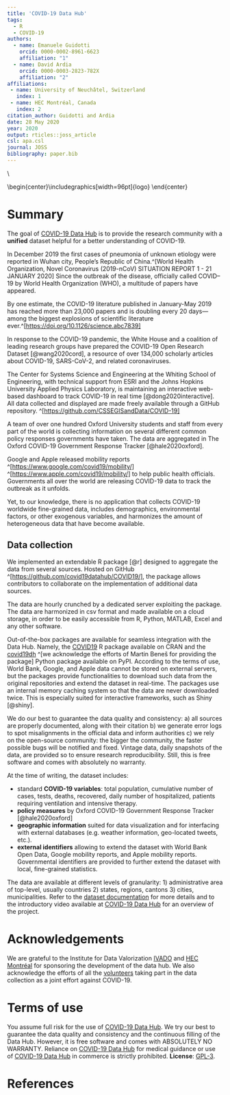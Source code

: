 ```yaml
---
title: 'COVID-19 Data Hub'
tags:
  - R
  - COVID-19
authors:
  - name: Emanuele Guidotti
    orcid: 0000-0002-8961-6623
    affiliation: "1"
  - name: David Ardia
    orcid: 0000-0003-2823-782X
    affiliation: "2"
affiliations:
 - name: University of Neuchâtel, Switzerland
   index: 1
 - name: HEC Montréal, Canada
   index: 2
citation_author: Guidotti and Ardia
date: 28 May 2020
year: 2020
output: rticles::joss_article
csl: apa.csl
journal: JOSS
bibliography: paper.bib
---
```


\


\begin{center}\includegraphics[width=96pt]{logo} \end{center}

# Summary

The goal of [COVID-19 Data Hub](https://covid19datahub.io) is to provide the research community with a **unified** dataset helpful for a better understanding of COVID-19.

In December 2019 the first cases of pneumonia of unknown etiology were reported in Wuhan city, People’s Republic of China.^[World Health Organization, Novel Coronavirus (2019-nCoV) SITUATION REPORT 1 - 21 JANUARY 2020] Since the outbreak of the disease, officially called COVID–19 by World Health Organization (WHO), a multitude of papers have appeared. 

By one estimate, the COVID-19 literature published in January-May 2019 has reached more than 23,000 papers and is doubling every 20 days—among the biggest explosions of scientific literature ever.^[https://doi.org/10.1126/science.abc7839]

In response to the COVID-19 pandemic, the White House and a coalition of leading research groups have prepared the COVID-19 Open Research Dataset [@wang2020cord], a resource of over 134,000 scholarly articles about COVID-19, SARS-CoV-2, and related coronaviruses.

The Center for Systems Science and Engineering at the Whiting School of Engineering, with technical support from ESRI and the Johns Hopkins University Applied Physics Laboratory, is maintaining an interactive web-based dashboard to track COVID-19 in real time [@dong2020interactive]. All data collected and displayed are made freely available through a GitHub repository. ^[https://github.com/CSSEGISandData/COVID-19]

A team of over one hundred Oxford University students and staff from every part of the world is collecting information on several different common policy responses governments have taken. The data are aggregated in The Oxford COVID-19 Government Response Tracker [@hale2020oxford].

Google and Apple released mobility reports ^[https://www.google.com/covid19/mobility/] ^[https://www.apple.com/covid19/mobility/] to help public health officials. Governments all over the world are releasing COVID-19 data to track the outbreak as it unfolds.

Yet, to our knowledge, there is no application that collects COVID-19 worldwide fine-grained data, includes demographics, environmental factors, or other exogenous variables, and harmonizes the amount of heterogeneous data that have become available. 


## Data collection

We implemented an extendable R package [@r] designed to aggregate the data from several sources. Hosted on GitHub ^[https://github.com/covid19datahub/COVID19/], the package allows contributors to collaborate on the implementation of additional data sources.

The data are hourly crunched by a dedicated server exploiting the package. The data are harmonized in csv format and made available on a cloud storage, in order to be easily accessible from R, Python, MATLAB, Excel and any other software.

Out-of-the-box packages are available for seamless integration with the Data Hub. Namely, the [COVID19](https://cran.r-project.org/package=COVID19)  R package available on CRAN and the [covid19dh](https://pypi.org/project/covid19dh/) ^[we acknowledge the efforts of Martin Beneš for providing the package] Python package available on PyPI. According to the terms of use, World Bank, Google, and Apple data cannot be stored on external servers, but the packages provide functionalities to download such data from the original repositories and extend the dataset in real-time. The packages use an internal memory caching system so that the data are never downloaded twice. This is especially suited for interactive frameworks, such as Shiny [@shiny].

We do our best to guarantee the data quality and consistency: a) all sources are properly documented, along with their citation b) we generate error logs to spot misalignments in the official data and inform authorities c) we rely on the open-source community: the bigger the community, the faster possible bugs will be notified and fixed. Vintage data, daily snapshots of the data, are provided so to ensure research reproducibility. Still, this is free software and comes with absolutely no warranty.

At the time of writing, the dataset includes:

- standard **COVID-19 variables**: total population, cumulative number of cases, tests, deaths, recovered, daily number of hospitalized, 
patients requiring ventilation and intensive therapy.
- **policy measures** by Oxford COVID-19 Government Response Tracker [@hale2020oxford]
- **geographic information** suited for data visualization and for interfacing with external databases (e.g. weather information, geo-located tweets, etc.).
- **external identifiers** allowing to extend the dataset with World Bank Open Data, Google mobility reports, and Apple mobility reports. Governmental identifiers are provided to further extend the dataset with local, fine-grained statistics. 

The data are available at different levels of granularity: 1) administrative area of top-level, usually countries 2) states, regions, cantons 3) cities, municipalities. Refer to the [dataset documentation](https://covid19datahub.io/articles/doc/data.html) for more details and to the introductory video available at [COVID-19 Data Hub](https://covid19datahub.io) for an overview of the project.

# Acknowledgements

We are grateful to the Institute for Data Valorization [IVADO](https://ivado.ca/en/) and [HEC Montréal](https://www.hec.ca/) for sponsoring the development of the data hub. We also acknowledge the efforts of all the [volunteers](https://github.com/covid19datahub/COVID19/graphs/contributors) taking part in the data collection as a joint effort against COVID-19.

# Terms of use

You assume full risk for the use of [COVID-19 Data Hub](https://covid19datahub.io). We try our best to guarantee the data quality and consistency and the continuous filling of the Data Hub. However, it is free software and comes with ABSOLUTELY NO WARRANTY. Reliance on [COVID-19 Data Hub](https://covid19datahub.io) for medical guidance or use of [COVID-19 Data Hub](https://covid19datahub.io) in commerce is strictly prohibited. **License**: [GPL-3](https://www.r-project.org/Licenses/GPL-3).

# References
